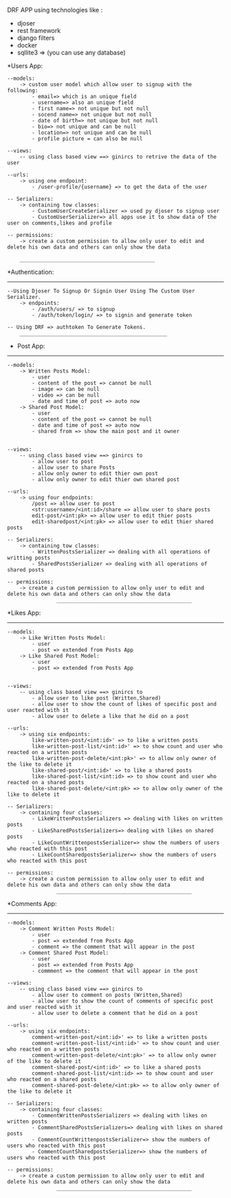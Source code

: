DRF APP using technologies like : 
- djoser
- rest framework
- django filters
- docker
- sqllite3 => (you can use any database)




*Users App:

    --models:
        -> custom user model which allow user to signup with the following:
            - email=> which is an unique field
            - username=> also an unique field
            - first name=> not unique but not null
            - socend name=> not unique but not null
            - date of birth=> not unique but not null
            - bio=> not unique and can be null
            - location=> not unique and can be null
            - profile picture = can also be null
    
    --views:
        -- using class based view ==> ginircs to retrive the data of the user 
    
    --urls:
        -> using one endpoint:
            - /user-profile/{username} => to get the data of the user
    
    -- Serializers:
        -> containing tow classes:
            - CustomUserCreateSerializer => used py djoser to signup user
            - CustomUserSerializer=> all apps use it to show data of the user on comments,likes and profile 
    
    -- permissions:
        -> create a custom permission to allow only user to edit and delete his own data and others can only show the data

        ____________________________________________

*Authentication:
___________________

    --Using Djoser To Signup Or Signin User Using The Custom User Serializer.
        -> endpoints:
            - /auth/users/ => to signup
            - /auth/token/login/ => to signin and generate token

    -- Using DRF => authtoken To Generate Tokens.
        ________________________________________________

* Post App:
___________________
    
    --models:
        -> Written Posts Model:
            - user
            - content of the post => cannot be null
            - image => can be null
            - video => can be null
            - date and time of post => auto now  
        -> Shared Post Model:
            - user
            - content of the post => cannot be null
            - date and time of post => auto now  
            - shared from => show the main post and it owner


    --views:
        -- using class based view ==> ginircs to 
            - allow user to post 
            - allow user to share Posts
            - allow only owner to edit thier own post
            - allow only owner to edit thier own shared post
    
    --urls:
        -> using four endpoints:
            /post => allow user to post
            <str:username>/<int:id>/share => allow user to share posts
            edit-post/<int:pk> => allow user to edit thier posts
            edit-sharedpost/<int:pk> => allow user to edit thier shared posts
    
    -- Serializers:
        -> containing tow classes:
            - WrittenPostsSerializer => dealing with all operations of writting posts
            - SharedPostsSerializer => dealing with all operations of shared posts
    
    -- permissions:
        -> create a custom permission to allow only user to edit and delete his own data and others can only show the data
                    ____________________________________________


*Likes App:
___________________
    
    --models:
        -> Like Written Posts Model:
            - user
            - post => extended from Posts App
        -> Like Shared Post Model:
            - user
            - post => extended from Posts App


    --views:
        -- using class based view ==> ginircs to 
            - allow user to like post (Written,Shared) 
            - allow user to show the count of likes of specific post and user reacted with it 
            - allow user to delete a like that he did on a post
    
    --urls:
        -> using six endpoints:
            like-written-post/<int:id>' => to like a written posts
            like-written-post-list/<int:id>' => to show count and user who reacted on a written posts
            like-written-post-delete/<int:pk>' => to allow only owner of the like to delete it
            like-shared-post/<int:id>' => to like a shared posts
            like-shared-post-list/<int:id> => to show count and user who reacted on a shared posts
            like-shared-post-delete/<int:pk> => to allow only owner of the like to delete it
    
    -- Serializers:
        -> containing four classes:
            - LikeWrittenPostsSerializers => dealing with likes on written posts
            - LikeSharedPostsSerializers=> dealing with likes on shared posts
            - LikeCountWrittenpostsSerializer=> show the numbers of users who reacted with this post
            - LikeCountSharedpostsSerializer=> show the numbers of users who reacted with this post
    
    -- permissions:
        -> create a custom permission to allow only user to edit and delete his own data and others can only show the data
                    ____________________________________________


*Comments App:
___________________
    
    --models:
        -> Comment Written Posts Model:
            - user
            - post => extended from Posts App
            - comment => the comment that will appear in the post
        -> Comment Shared Post Model:
            - user
            - post => extended from Posts App
            - commment => the comment that will appear in the post

    --views:
        -- using class based view ==> ginircs to 
            - allow user to comment on posts (Written,Shared) 
            - allow user to show the count of comments of specific post and user reacted with it 
            - allow user to delete a comment that he did on a post
    
    --urls:
        -> using six endpoints:
            comment-written-post/<int:id>' => to like a written posts
            comment-written-post-list/<int:id>' => to show count and user who reacted on a written posts
            comment-written-post-delete/<int:pk>' => to allow only owner of the like to delete it
            comment-shared-post/<int:id>' => to like a shared posts
            comment-shared-post-list/<int:id> => to show count and user who reacted on a shared posts
            comment-shared-post-delete/<int:pk> => to allow only owner of the like to delete it
    
    -- Serializers:
        -> containing four classes:
            - CommentWrittenPostsSerializers => dealing with likes on written posts
            - CommentSharedPostsSerializers=> dealing with likes on shared posts
            - CommentCountWrittenpostsSerializer=> show the numbers of users who reacted with this post
            - CommentCountSharedpostsSerializer=> show the numbers of users who reacted with this post
    
    -- permissions:
        -> create a custom permission to allow only user to edit and delete his own data and others can only show the data
                    ____________________________________________ 

